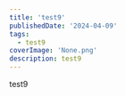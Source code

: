 ```yaml
---
title: 'test9'
publishedDate: '2024-04-09'
tags:
  - test9
coverImage: 'None.png'
description: test9
---
```


test9
